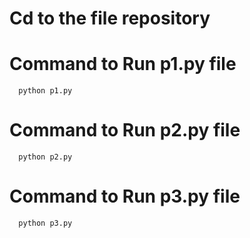 # Cd to the file repository 
# Command to Run p1.py file 
      python p1.py
# Command to Run p2.py file 
      python p2.py
# Command to Run p3.py file
      python p3.py
